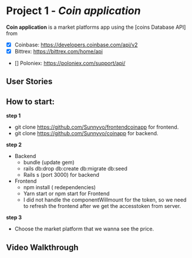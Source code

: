# Project 1 - *Coin application*

**Coin application** is a market platforms app using the [coins Database API]
from
- [X] Coinbase: https://developers.coinbase.com/api/v2
- [X] Bittrex: https://bittrex.com/home/api
- [] Poloniex: https://poloniex.com/support/api/



## User Stories
## How to start:
**step 1**

- git clone https://github.com/Sunnyvo/frontendcoinapp for frontend.
- git clone https://github.com/Sunnyvo/coinapp for backend.

**step 2**

- Backend
  + bundle (update gem)
  + rails db:drop db:create db:migrate db:seed
  + Rails s (port 3000) for backend
- Frontend
  + npm install ( redependencies)
  + Yarn start or npm start for Frontend
  + I did not handle the componentWillmount for the token, so we need to refresh the frontend after we get the accesstoken from server.

**step 3**

- Choose the market platform that we wanna see the price.


## Video Walkthrough